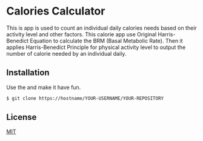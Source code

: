# Calories Calculator

This is app is used to count an individual daily calories needs based on their activity level and other factors. This calorie app use Original Harris-Benedict Equation to calculate the BRM (Basal Metabolic Rate). Then it applies Harris-Benedict Principle for physical activity level to output the number of calorie needed by an individual daily.

## Installation

Use the and make it have fun.

```bash
$ git clone https://hostname/YOUR-USERNAME/YOUR-REPOSITORY
```

## License

[MIT](https://choosealicense.com/licenses/mit/)
